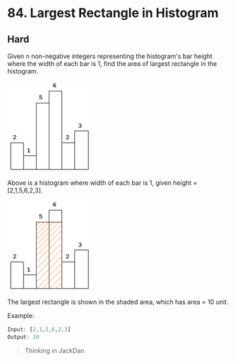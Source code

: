 # 84. Largest Rectangle in Histogram

## Hard

Given n non-negative integers representing the histogram's bar height where the width of each bar is 1, find the area of largest rectangle in the histogram.

![histogram](./images/histogram.png)

Above is a histogram where width of each bar is 1, given height = [2,1,5,6,2,3].

![histogram_area](./images/histogram_area.png)

The largest rectangle is shown in the shaded area, which has area = 10 unit.

Example:

``` javascript
Input: [2,1,5,6,2,3]
Output: 10
```

> Thinking in JackDan